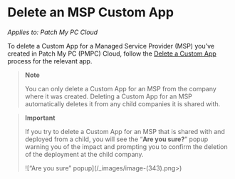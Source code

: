 # Delete an MSP Custom App

_Applies to: Patch My PC Cloud_

To delete a Custom App for a Managed Service Provider (MSP) you’ve created in Patch My PC (PMPC) Cloud, follow the [Delete a Custom App](../../custom-apps/delete-a-custom-app.md) process for the relevant app.

> **Note**
>
> You can only delete a Custom App for an MSP from the company where it was created. Deleting a Custom App for an MSP automatically deletes it from any child companies it is shared with.

> **Important**
>
> If you try to delete a Custom App for an MSP that is shared with and deployed from a child, you will see the “**Are you sure?**” popup warning you of the impact and prompting you to confirm the deletion of the deployment at the child company.
>
> !\[“Are you sure” popup]\(/\_images/image-(343).png>)
